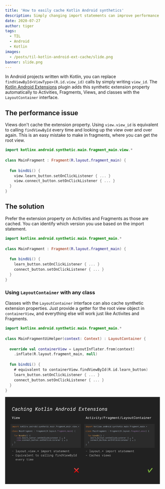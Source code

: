 ```yaml
---
title: 'How to easily cache Kotlin Android synthetics'
description: Simply changing import statements can improve performance.
date: 2020-07-27
author: tiger
tags:
  - TIL
  - Android
  - Kotlin
images:
  - /posts/til-kotlin-android-ext-cache/slide.png
banner: slide.png
---
```


In Android projects written with Kotlin, you can replace `findViewById<ViewType>(R.id.view_id)` calls by simply writing `view_id`. The [Kotlin Android Extensions](https://plugins.gradle.org/plugin/org.jetbrains.kotlin.android.extensions) plugin adds this synthetic extension property automatically to Activities, Fragments, Views, and classes with the `LayoutContainer` interface.

## The performance issue

Views don't cache the extension property. Using `view.view_id` is equivalent to calling `findViewById` every time and looking up the view over and over again. This is an easy mistake to make in fragments, where you can get the root view.

```kotlin
import kotlinx.android.synthetic.main.fragment_main.view.*

class MainFragment : Fragment(R.layout.fragment_main) {

  fun bindUi() {
    view.learn_button.setOnClickListener { ... }
    view.connect_button.setOnClickListener { ... }
  }
}
```

## The solution

Prefer the extension property on Activities and Fragments as those are cached. You can identify which version you use based on the import statement.

```kotlin
import kotlinx.android.synthetic.main.fragment_main.*

class MainFragment : Fragment(R.layout.fragment_main) {

  fun bindUi() {
    learn_button.setOnClickListener { ... }
    connect_button.setOnClickListener { ... }
  }
}
```

### Using `LayoutContainer` with any class

Classes with the `LayoutContainer` interface can also cache synthetic extension properties. Just provide a getter for the root view object in `containerView`, and everything else will work just like Activites and Fragments.

```kotlin
import kotlinx.android.synthetic.main.fragment_main.*

class MainFragmentUiHelper(context: Context) : LayoutContainer {

  override val containerView = LayoutInflater.from(context)
    .inflate(R.layout.fragment_main, null)

  fun bindUi() {
    # equivalent to containerView.findViewById(R.id.learn_button)
    learn_button.setOnClickListener { ... }
    connect_button.setOnClickListener { ... }
  }
}
```

![](slide.png)
